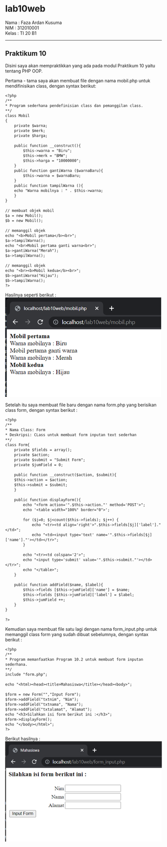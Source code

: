 # lab10web
Nama : Faza Ardan Kusuma<br>
NIM : 312010001<br>
Kelas : TI 20 B1<br>
<hr>

## Praktikum 10
Disini saya akan mempraktikkan yang ada pada modul Praktikum 10 yaitu tentang PHP OOP.<br>

Pertama - tama saya akan membuat file dengan nama mobil.php  untuk mendifinisikan class, dengan syntax berikut: <br>
```
<?php
/**
* Program sederhana pendefinisian class dan pemanggilan class.
**/
class Mobil
{
    private $warna;
    private $merk;
    private $harga;

    public function __construct(){
        $this->warna = "Biru";
        $this->merk = "BMW";
        $this->harga = "10000000";
    }
    public function gantiWarna ($warnaBaru){
        $this->warna = $warnaBaru;
    }
    public function tampilWarna (){
    echo "Warna mobilnya : " . $this->warna;
    }
}

// membuat objek mobil
$a = new Mobil();
$b = new Mobil();

// memanggil objek
echo "<b>Mobil pertama</b><br>";
$a->tampilWarna();
echo "<br>Mobil pertama ganti warna<br>";
$a->gantiWarna("Merah");
$a->tampilWarna();

// memanggil objek
echo "<br><b>Mobil kedua</b><br>";
$b->gantiWarna("Hijau");
$b->tampilWarna();
?>
```

Hasilnya seperti berikut :<br>
![mobil](/lab10web/Pic/mobil.png)<br>

Setelah itu saya membuat file baru dengan nama form.php yang berisikan class form, dengan syntax berikut :<br>

```
<?php
/**
* Nama Class: Form
* Deskripsi: CLass untuk membuat form inputan text sederhan
**/
class Form{
    private $fields = array();
    private $action;
    private $submit = "Submit Form";
    private $jumField = 0;

    public function __construct($action, $submit){
    $this->action = $action;
    $this->submit = $submit;
    }

    public function displayForm(){
        echo "<form action='".$this->action."' method='POST'>";
        echo '<table width="100%" border="0">';

        for ($j=0; $j<count($this->fields); $j++) {
            echo "<tr><td align='right'>".$this->fields[$j]['label']."</td>";
            echo "<td><input type='text' name='".$this->fields[$j]['name']."'></td></tr>";
        }

        echo "<tr><td colspan='2'>";
        echo "<input type='submit' value='".$this->submit."'></td></tr>";
        echo "</table>";
    }

    public function addField($name, $label){
        $this->fields [$this->jumField]['name'] = $name;
        $this->fields [$this->jumField]['label'] = $label;
        $this->jumField ++;
    }
}

?>
```

Kemudian saya membuat file satu lagi dengan nama form_input.php untuk memanggil class form yang sudah dibuat sebelumnya, dengan syntax berikut :<br>
```
<?php
/**
* Program memanfaatkan Program 10.2 untuk membuat form inputan sederhana.
**/
include "form.php";

echo "<html><head><title>Mahasiswa</title></head><body>";

$form = new Form("","Input Form");
$form->addField("txtnim", "Nim");
$form->addField("txtnama", "Nama");
$form->addField("txtalamat", "Alamat");
echo "<h3>Silahkan isi form berikut ini :</h3>";
$form->displayForm();
echo "</body></html>";
?>
```
Berikut hasilnya :<br>
![forminput](/lab10web/Pic/forminput.png)<br>